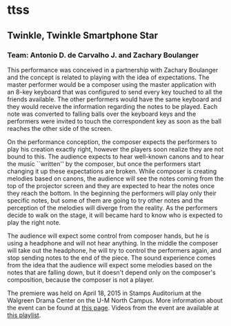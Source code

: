 # ttss
## Twinkle, Twinkle Smartphone Star
### Team: Antonio D. de Carvalho J. and Zachary Boulanger


This performance was conceived in a partnership with Zachary Boulanger and the concept is related to playing with the idea of expectations. 
The master performer would be a composer using the master application with an 8-key keyboard that was configured to send every key touched to all the friends available.
The other performers would have the same keyboard and they would receive the information regarding the notes to be played.
Each note was converted to falling balls over the keyboard keys and the performers were invited to touch the correspondent key as soon as the ball reaches the other side of the screen.

On the performance conception, the composer expects the performers to play his creation exactly right, however the players soon realize they are not bound to this.
The audience expects to hear well-known canons and to hear the music ``written'' by the composer, but once the performers start changing it up these expectations are broken.
While composer is creating melodies based on canons, the audience will see the notes coming from the top of the projector screen and they are expected to hear the notes once they reach the bottom. 
In the beginning the performers will play only their specific notes, but some of them are going to try other notes and the perception of the melodies will diverge from the reality. 
As the performers decide to walk on the stage, it will became hard to know who is expected to play the right note.

The audience will expect some control from composer hands, but he is using a headphone and will not hear anything. 
In the middle the composer will take out the headphone, he will try to control the performers again, and stop sending notes to the end of the piece.
The sound experience comes from the idea that the audience will expect some melodies based on the notes that are falling down, but it doesn't depend only on the composer's composition, because the composer is not a player.

The premiere was held on April 18, 2015 in Stamps Auditorium at the Walgreen Drama Center on the U-M North Campus.
More information about the event can be found at [this page](http://www.eecs.umich.edu/eecs/about/articles/2015/w15-mobile-phone-ensemble-performance.html).
Videos from the event are available at [this playlist](https://www.youtube.com/playlist?list=PLcDYUKIkEOpZ9qMRzlfEg2ziEeJxBG4dF).
